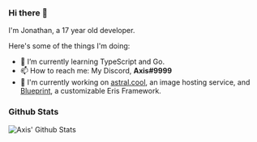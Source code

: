 ### Hi there 👋

I'm Jonathan, a 17 year old developer.

Here's some of the things I'm doing:

- 🌱 I’m currently learning TypeScript and Go.
- 📫 How to reach me: My Discord, **Axis#9999**
- 🔨 I'm currently working on [astral.cool](https://github.com/astralcool), an image hosting service, and [Blueprint](https://github.com/blueprint-js/blueprint), a customizable Eris Framework.

### Github Stats

![Axis' Github Stats](https://github-readme-stats.vercel.app/api?username=yaboyaxis&show_icons=true&theme=dark)
